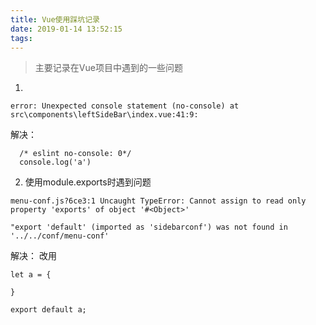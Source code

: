```yaml
---
title: Vue使用踩坑记录
date: 2019-01-14 13:52:15
tags:
---
```

> 主要记录在Vue项目中遇到的一些问题
1. 
```
error: Unexpected console statement (no-console) at src\components\leftSideBar\index.vue:41:9:
```
解决：
```
  /* eslint no-console: 0*/
  console.log('a')
```
2. 使用module.exports时遇到问题
```
menu-conf.js?6ce3:1 Uncaught TypeError: Cannot assign to read only property 'exports' of object '#<Object>'

"export 'default' (imported as 'sidebarconf') was not found in '../../conf/menu-conf'
```

解决：
改用
```
let a = {

}

export default a;

```